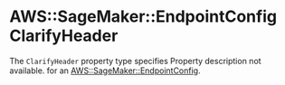 # AWS::SageMaker::EndpointConfig ClarifyHeader<a name="aws-properties-sagemaker-endpointconfig-clarifyheader"></a>

<a name="aws-properties-sagemaker-endpointconfig-clarifyheader-description"></a>The `ClarifyHeader` property type specifies Property description not available\. for an [AWS::SageMaker::EndpointConfig](aws-resource-sagemaker-endpointconfig.md)\.